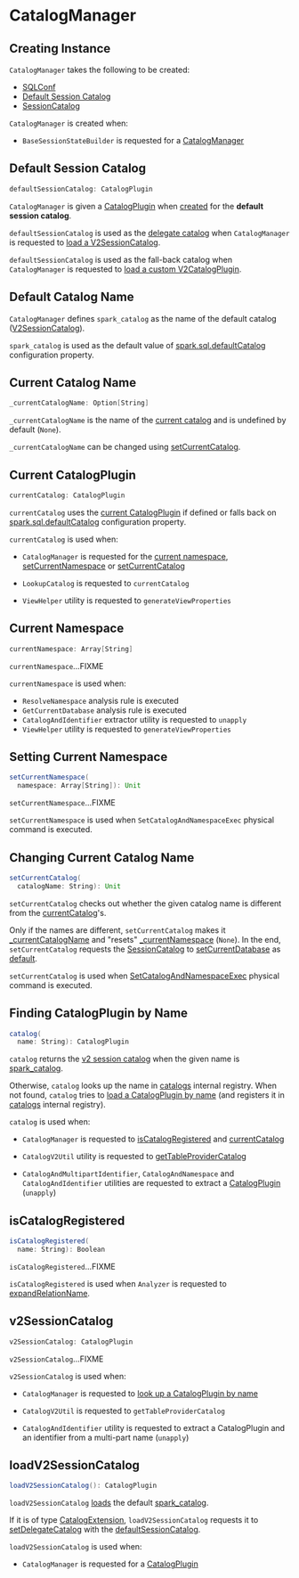 # CatalogManager

## Creating Instance

`CatalogManager` takes the following to be created:

* <span id="conf"> [SQLConf](../../SQLConf.md)
* [Default Session Catalog](#defaultSessionCatalog)
* <span id="v1SessionCatalog"> [SessionCatalog](../../SessionCatalog.md)

`CatalogManager` is created when:

* `BaseSessionStateBuilder` is requested for a [CatalogManager](../../BaseSessionStateBuilder.md#catalogManager)

## <span id="defaultSessionCatalog"> Default Session Catalog

```scala
defaultSessionCatalog: CatalogPlugin
```

`CatalogManager` is given a [CatalogPlugin](CatalogPlugin.md) when [created](#creating-instance) for the **default session catalog**.

`defaultSessionCatalog` is used as the [delegate catalog](CatalogExtension.md#setDelegateCatalog) when `CatalogManager` is requested to [load a V2SessionCatalog](#loadV2SessionCatalog).

`defaultSessionCatalog` is used as the fall-back catalog when `CatalogManager` is requested to [load a custom V2CatalogPlugin](#v2SessionCatalog).

## <span id="SESSION_CATALOG_NAME"> Default Catalog Name

`CatalogManager` defines `spark_catalog` as the name of the default catalog ([V2SessionCatalog](../../V2SessionCatalog.md)).

`spark_catalog` is used as the default value of [spark.sql.defaultCatalog](../../configuration-properties.md#spark.sql.defaultCatalog) configuration property.

## <span id="_currentCatalogName"> Current Catalog Name

```scala
_currentCatalogName: Option[String]
```

`_currentCatalogName` is the name of the [current catalog](#currentCatalog) and is undefined by default (`None`).

`_currentCatalogName` can be changed using [setCurrentCatalog](#setCurrentCatalog).

## <span id="currentCatalog"> Current CatalogPlugin

```scala
currentCatalog: CatalogPlugin
```

`currentCatalog` uses the [current CatalogPlugin](#_currentCatalogName) if defined or falls back on [spark.sql.defaultCatalog](../../configuration-properties.md#spark.sql.defaultCatalog) configuration property.

`currentCatalog` is used when:

* `CatalogManager` is requested for the [current namespace](#currentNamespace), [setCurrentNamespace](#setCurrentNamespace) or [setCurrentCatalog](#setCurrentCatalog)

* `LookupCatalog` is requested to `currentCatalog`

* `ViewHelper` utility is requested to `generateViewProperties`

## <span id="currentNamespace"> Current Namespace

```scala
currentNamespace: Array[String]
```

`currentNamespace`...FIXME

`currentNamespace` is used when:

* `ResolveNamespace` analysis rule is executed
* `GetCurrentDatabase` analysis rule is executed
* `CatalogAndIdentifier` extractor utility is requested to `unapply`
* `ViewHelper` utility is requested to `generateViewProperties`

## <span id="setCurrentNamespace"> Setting Current Namespace

```scala
setCurrentNamespace(
  namespace: Array[String]): Unit
```

`setCurrentNamespace`...FIXME

`setCurrentNamespace` is used when `SetCatalogAndNamespaceExec` physical command is executed.

## <span id="setCurrentCatalog"> Changing Current Catalog Name

```scala
setCurrentCatalog(
  catalogName: String): Unit
```

`setCurrentCatalog` checks out whether the given catalog name is different from the [currentCatalog](#currentCatalog)'s.

Only if the names are different, `setCurrentCatalog` makes it [_currentCatalogName](#_currentCatalogName) and "resets" [_currentNamespace](#_currentNamespace) (`None`). In the end, `setCurrentCatalog` requests the [SessionCatalog](#v1SessionCatalog) to [setCurrentDatabase](../../SessionCatalog.md#setCurrentDatabase) as [default](../../SessionCatalog.md#DEFAULT_DATABASE).

`setCurrentCatalog` is used when [SetCatalogAndNamespaceExec](../../physical-operators/SetCatalogAndNamespaceExec.md) physical command is executed.

## <span id="catalog"> Finding CatalogPlugin by Name

```scala
catalog(
  name: String): CatalogPlugin
```

`catalog` returns the [v2 session catalog](#v2SessionCatalog) when the given name is [spark_catalog](#SESSION_CATALOG_NAME).

Otherwise, `catalog` looks up the name in [catalogs](#catalogs) internal registry. When not found, `catalog` tries to [load a CatalogPlugin by name](Catalogs.md#load) (and registers it in [catalogs](#catalogs) internal registry).

`catalog` is used when:

* `CatalogManager` is requested to [isCatalogRegistered](#isCatalogRegistered) and [currentCatalog](#currentCatalog)

* `CatalogV2Util` utility is requested to [getTableProviderCatalog](CatalogV2Util.md#getTableProviderCatalog)

* `CatalogAndMultipartIdentifier`, `CatalogAndNamespace` and `CatalogAndIdentifier` utilities are requested to extract a [CatalogPlugin](CatalogPlugin.md) (`unapply`)

## <span id="isCatalogRegistered"> isCatalogRegistered

```scala
isCatalogRegistered(
  name: String): Boolean
```

`isCatalogRegistered`...FIXME

`isCatalogRegistered` is used when `Analyzer` is requested to [expandRelationName](../../Analyzer.md#expandRelationName).

## <span id="v2SessionCatalog"> v2SessionCatalog

```scala
v2SessionCatalog: CatalogPlugin
```

`v2SessionCatalog`...FIXME

`v2SessionCatalog` is used when:

* `CatalogManager` is requested to [look up a CatalogPlugin by name](#catalog)

* `CatalogV2Util` is requested to `getTableProviderCatalog`

* `CatalogAndIdentifier` utility is requested to extract a CatalogPlugin and an identifier from a multi-part name (`unapply`)

## <span id="loadV2SessionCatalog"> loadV2SessionCatalog

```scala
loadV2SessionCatalog(): CatalogPlugin
```

`loadV2SessionCatalog` [loads](Catalogs.md#load) the default [spark_catalog](#SESSION_CATALOG_NAME).

If it is of type [CatalogExtension](CatalogExtension.md), `loadV2SessionCatalog` requests it to [setDelegateCatalog](CatalogExtension.md#setDelegateCatalog) with the [defaultSessionCatalog](#defaultSessionCatalog).

`loadV2SessionCatalog` is used when:

* `CatalogManager` is requested for a [CatalogPlugin](#v2SessionCatalog)
